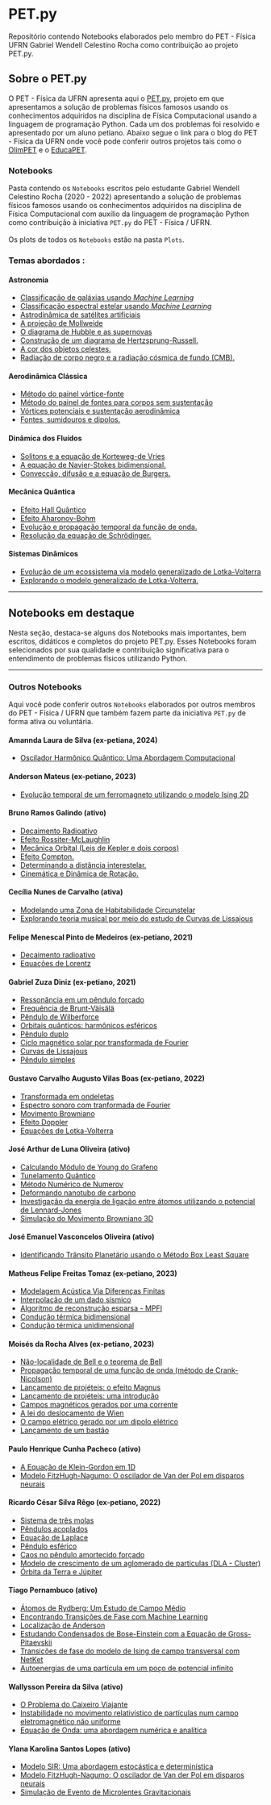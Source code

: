 # PET.py
Repositório contendo Notebooks elaborados pelo membro do PET - Física UFRN Gabriel Wendell Celestino Rocha como contribuição ao projeto PET.py.

## Sobre o PET.py
O PET - Física da UFRN apresenta aqui o [PET.py](https://petfisica.home.blog/pet-py/), projeto em que apresentamos a solução de problemas físicos famosos usando os conhecimentos adquiridos na disciplina de Física Computacional usando a linguagem de programação Python. Cada um dos problemas foi resolvido e apresentado por um aluno petiano. Abaixo segue o link para o blog do PET - Física da UFRN onde você pode conferir outros projetos tais como o [OlimPET](https://petfisica.home.blog/olimpet/) e o [EducaPET](https://petfisica.home.blog/educapet/). 


### Notebooks
Pasta contendo os `Notebooks` escritos pelo estudante Gabriel Wendell Celestino Rocha (2020 - 2022) apresentando a solução de problemas físicos famosos usando os conhecimentos adquiridos na disciplina de Física Computacional com auxílio da linguagem de programação Python como contribuição à iniciativa `PET.py` do PET - Física / UFRN. \
\
Os plots de todos os `Notebooks` estão na pasta `Plots`.

### Temas abordados :

#### Astronomia

- [Classificação de galáxias usando *Machine Learning*](https://github.com/GabrielWendell/PET.py/blob/main/Notebooks/Classificação%20de%20galáxias%20usando%20ML.ipynb)
- [Classificação espectral estelar usando *Machine Learning*](https://github.com/GabrielWendell/PET.py/blob/main/Notebooks/Classificação%20espectral%20estelar%20usando%20ML.ipynb)
- [Astrodinâmica de satélites artificiais](https://github.com/GabrielWendell/PET.py/blob/main/Notebooks/Astrodinâmica%20de%20satélites%20artificiais.md)
- [A projeção de Mollweide](https://github.com/GabrielWendell/PET.py/blob/main/Notebooks/A%20projeção%20de%20Mollweide.ipynb)
- [O diagrama de Hubble e as supernovas](https://github.com/GabrielWendell/PET.py/blob/main/Notebooks/O%20Diagrama%20de%20Hubble%20e%20as%20supernovas.ipynb)
- [Construção de um diagrama de Hertzsprung-Russell.](https://github.com/GabrielWendell/PET.py/blob/main/Notebooks/Construção%20de%20um%20diagrama%20de%20Hertzsprung-Russell.ipynb)
- [A cor dos objetos celestes.](https://github.com/GabrielWendell/PET.py/blob/main/Notebooks/A%20cor%20dos%20objetos%20celestes.ipynb)
- [Radiação de corpo negro e a radiação cósmica de fundo (CMB).](https://github.com/GabrielWendell/PET.py/blob/main/Notebooks/A%20radiação%20do%20corpo%20negro%20e%20a%20radiação%20cósmica%20de%20fundo%20(CMB).ipynb)


#### Aerodinâmica Clássica

- [Método do painel vórtice-fonte](https://github.com/GabrielWendell/PET.py/blob/main/Notebooks/Método%20do%20painel%20vórtice-fonte.ipynb)
- [Método do painel de fontes para corpos sem sustentação](https://github.com/GabrielWendell/PET.py/blob/main/Notebooks/Método%20do%20painel%20de%20fontes%20para%20corpos%20sem%20sustentação.ipynb)
- [Vórtices potenciais e sustentação aerodinâmica](https://github.com/GabrielWendell/PET.py/blob/main/Notebooks/Vórtices%20potenciais%20e%20sustentação%20aerodinâmica.ipynb)
- [Fontes, sumidouros e dipolos.](https://github.com/GabrielWendell/PET.py/blob/main/Notebooks/Fontes%2C%20Sumidouros%20e%20Dipolos.ipynb)


#### Dinâmica dos Fluídos

- [Solitons e a equação de Korteweg-de Vries](https://drive.google.com/file/d/184u9BKCwrl2ym8M-A7q0NvcaWEQAsmK1/view?usp=share_link)
- [A equação de Navier-Stokes bidimensional.](https://github.com/GabrielWendell/PET.py/blob/main/Notebooks/A%20equação%20de%20Navier-Stokes%202D.ipynb)
- [Convecção, difusão e a equação de Burgers.](https://github.com/GabrielWendell/PET.py/blob/main/Notebooks/Convecção%2C%20difusão%20e%20a%20equação%20de%20Burgers.ipynb)



#### Mecânica Quântica

- [Efeito Hall Quântico](https://github.com/GabrielWendell/PET.py/blob/main/Notebooks/Efeito%20Hall%20Quântico.ipynb)
- [Efeito Aharonov-Bohm](https://github.com/GabrielWendell/PET.py/blob/main/Notebooks/Efeito%20Aharonov-Bohm.ipynb)
- [Evolução e propagação temporal da função de onda.](https://github.com/GabrielWendell/PET.py/blob/main/Notebooks/Evolução%20e%20propagação%20temporal%20da%20função%20de%20onda.ipynb)
- [Resolução da equação de Schrödinger.](https://github.com/GabrielWendell/PET.py/blob/main/Notebooks/Resolvendo%20numericamente%20a%20equação%20de%20Schrödinger.ipynb)


#### Sistemas Dinâmicos
- [Evolução de um ecossistema via modelo generalizado de Lotka-Volterra](https://github.com/GabrielWendell/PET.py/blob/main/Notebooks/Evolução%20de%20um%20ecossistema%20via%20gLV.ipynb)
- [Explorando o modelo generalizado de Lotka-Volterra.](https://github.com/GabrielWendell/PET.py/blob/main/Notebooks/Explorando%20o%20modelo%20generalizado%20de%20Lotka-Volterra.ipynb)

---

## Notebooks em destaque
Nesta seção, destaca-se alguns dos Notebooks mais importantes, bem escritos, didáticos e completos do projeto PET.py. Esses Notebooks foram selecionados por sua qualidade e contribuição significativa para o entendimento de problemas físicos utilizando Python.

---

### Outros Notebooks
Aqui você pode conferir outros `Notebooks` elaborados por outros membros do PET - Física / UFRN que também fazem parte da iniciativa `PET.py` de forma ativa ou voluntária.

#### Amannda Laura de Silva (ex-petiana, 2024)
- [Oscilador Harmônico Quântico: Uma Abordagem Computacional](https://github.com/PETfisicaUFRN/PET.py/blob/main/Notebooks/Oscilador%20Harm%C3%B4nico%20Qu%C3%A2ntico%20Uma%20Abordagem%C2%A0Computacional.ipynb)


#### Anderson Mateus (ex-petiano, 2023)
- [Evolução temporal de um ferromagneto utilizando o modelo Ising 2D](https://github.com/andersonmsn0/PET.py/blob/main/Simulando%20ferromagneto%20modelo%20ising%202d/Simulando%20ferromagneto%20modelo%20ising%202d.ipynb)


#### Bruno Ramos Galindo (ativo)
- [Decaimento Radioativo](https://github.com/PETfisicaUFRN/PET.py/blob/main/Notebooks/Decaimento_Radioativo.ipynb)
- [Efeito Rossiter-McLaughlin](https://github.com/PETfisicaUFRN/PET.py/blob/main/Notebooks/O_Efeito_Rossiter_McLaughlin.ipynb)
- [Mecânica Orbital (Leis de Kepler e dois corpos)](https://github.com/PETfisicaUFRN/PET.py/blob/main/Notebooks/Mec%C3%A2nica%20Orbital.ipynb)
- [Efeito Compton.](https://github.com/PETfisicaUFRN/PET.py/blob/main/Notebooks/Efeito%20Compton.ipynb)
- [Determinando a distância interestelar.](https://github.com/PETfisicaUFRN/PET.py/blob/main/Notebooks/Determinando%20a%20dist%C3%A2ncia%20interestelar.ipynb)
- [Cinemática e Dinâmica de Rotação.](https://github.com/Elbruno237/PET.py/blob/main/Cinematica_e_Dinamica_rotacional.ipynb)


#### Cecília Nunes de Carvalho (ativa)
- [Modelando uma Zona de Habitabilidade Circunstelar](https://github.com/PETfisicaUFRN/PET.py/blob/main/Notebooks/Toy%20Model%20de%20Zona%20de%20Habitabilidade%20Circunstellar.ipynb)
- [Explorando teoria musical por meio do estudo de Curvas de Lissajous](https://github.com/PETfisicaUFRN/PET.py/blob/main/Notebooks/Explorando%20teoria%20musical%20por%20meio%20do%20estudo%20de%20Curvas%20de%20Lissajous.ipynb)


#### Felipe Menescal Pinto de Medeiros (ex-petiano, 2021)
- [Decaimento radioativo](https://github.com/felipemenescal/PET.py/blob/master/radioatividade.ipynb)
- [Equações de Lorentz](https://github.com/felipemenescal/PET.py/blob/master/lorenz.ipynb)

#### Gabriel Zuza Diniz (ex-petiano, 2021)
- [Ressonância em um pêndulo forçado](https://github.com/GabrielZuza/PET/blob/master/%20Ressonância%20em%20um%20Pêndulo%20Forçado.ipynb)
- [Frequência de Brunt-Väisälä](https://github.com/GabrielZuza/PET/blob/master/Brunt-Vaisala_frequency.ipynb)
- [Pêndulo de Wilberforce](https://github.com/GabrielZuza/PET/blob/master/Wilberforce_Pendulum.ipynb)
- [Orbitais quânticos: harmônicos esféricos](https://github.com/GabrielZuza/PET/blob/master/Quantum_Orbitals_Spherical_harmonics.ipynb)
- [Pêndulo duplo](https://github.com/GabrielZuza/PET/blob/master/Duble_Pendulum.ipynb)
- [Ciclo magnético solar por transformada de Fourier](https://github.com/GabrielZuza/PET/blob/master/Sunspots.ipynb)
- [Curvas de Lissajous](https://github.com/GabrielZuza/PET/blob/master/Curva_de_lissajous.ipynb)
- [Pêndulo simples](https://github.com/GabrielZuza/PET/blob/master/Pendulo_Simples.ipynb)


#### Gustavo Carvalho Augusto Vilas Boas (ex-petiano, 2022)
- [Transformada em ondeletas](https://github.com/gustavoavb/PET.py/blob/master/Wavelets.ipynb)
- [Espectro sonoro com tranformada de Fourier](https://github.com/gustavoavb/PET.py/blob/master/EspectroSonoro.ipynb)
- [Movimento Browniano](https://github.com/gustavoavb/PET.py/blob/master/MovimentoBrowniano.ipynb) 
- [Efeito Doppler](https://github.com/gustavoavb/PET.py/blob/master/Efeito%20Doppler.ipynb)
- [Equações de Lotka-Volterra](https://github.com/gustavoavb/PET.py/blob/master/Equações_de_Lotka-Volterra.ipynb)



#### José Arthur de Luna Oliveira (ativo)
- [Calculando Módulo de Young do Grafeno](https://github.com/PETfisicaUFRN/PET.py/blob/main/Notebooks/Calculando_Modulo_de_Young_do_Grafeno.ipynb)
- [Tunelamento Quântico](https://github.com/PETfisicaUFRN/PET.py/blob/main/Notebooks/Tunalamento_quantico.ipynb)
- [Método Numérico de Numerov](https://github.com/PETfisicaUFRN/PET.py/blob/main/Notebooks/Metodo_de_Numerov.ipynb)
- [Deformando nanotubo de carbono](https://github.com/PETfisicaUFRN/PET.py/blob/main/Notebooks/Deformando%20nanotubo%20de%20carbono.ipynb)
- [Investigação da energia de ligação entre átomos utilizando o potencial de Lennard-Jones](https://github.com/PETfisicaUFRN/PET.py/blob/main/Notebooks/Investiga%C3%A7%C3%A3o%20da%20energia%20de%20liga%C3%A7%C3%A3o%20entre%20%C3%A1tomos%20utilizando%20o%20potencial%20de%20Lennard-Jones.ipynb)
- [Simulação do Movimento Browniano 3D](https://github.com/Josearthur266/PET.py/blob/main/Notebooks/Simulação%20do%20Movimento%20Browniano%203D.md)


#### José Emanuel Vasconcelos Oliveira (ativo)
- [Identificando Trânsito Planetário usando o Método Box Least Square](https://github.com/PETfisicaUFRN/PET.py/blob/main/Notebooks/Identificando%20Tr%C3%A2nsito%20Planet%C3%A1rio.ipynb)



#### Matheus Felipe Freitas Tomaz (ex-petiano, 2023)
- [Modelagem Acústica Via Diferenças Finitas](https://github.com/PETfisicaUFRN/PET.py/blob/main/Notebooks/Modelagem%20ac%C3%BAstica%20via%20diferen%C3%A7as%20finitas.ipynb)
- [Interpolação de um dado sísmico](https://github.com/MathPhelip/PET.py/blob/main/Notebooks/Interpolação%20de%20um%20dado%20sísmico.ipynb)
- [Algoritmo de reconstrução esparsa - MPFI](https://github.com/MathPhelip/PET.py/blob/main/Notebooks/Algoritmo%20de%20reconstru%C3%A7%C3%A3o%20esparsa%20-%20MPFI.ipynb)
- [Condução térmica bidimensional](https://github.com/MathPhelip/PET.py/blob/main/CONDUÇÃO%20TÉRMICA%202D%20(1).ipynb)
- [Condução térmica unidimensional](https://github.com/MathPhelip/PET.py/blob/main/CONDUÇÃO%20TÉRMICA%201D.ipynb)


#### Moisés da Rocha Alves (ex-petiano, 2023)
- [Não-localidade de Bell e o teorema de Bell](https://github.com/PETfisicaUFRN/PET.py/blob/main/Notebooks/N%C3%A3o-localidade%20de%20Bell%20e%20o%20teorema%20de%20Bell.ipynb)
- [Propagação temporal de uma função de onda (método de Crank-Nicolson)](https://github.com/moseseusueus/PET.py/blob/main/Notebooks/Propaga%C3%A7%C3%A3o%20temporal%20de%20uma%20fun%C3%A7%C3%A3o%20de%20onda%20(m%C3%A9todo%20de%20Crank-Nicolson).ipynb)
- [Lançamento de projéteis: o efeito Magnus](https://github.com/moseseusueus/PET.py/blob/main/Notebooks/Lançamento%20de%20projéteis%2C%20o%20efeito%20Magnus.ipynb)
- [Lançamento de projéteis: uma introdução](https://github.com/moseseusueus/PET.py/blob/main/Notebooks/Lançamento%20de%20projéteis%2C%20uma%20introdução.ipynb)
- [Campos magnéticos gerados por uma corrente](https://github.com/moseseusueus/PET.py/blob/main/Notebooks/Campos%20magnéticos%20gerados%20por%20uma%20corrente.ipynb)
- [A lei do deslocamento de Wien](https://github.com/moseseusueus/PET.py/blob/main/Notebooks/A%20lei%20do%20deslocamento%20de%20Wien.ipynb)
- [O campo elétrico gerado por um dipolo elétrico](https://github.com/moseseusueus/PET.py/blob/main/Notebooks/O%20campo%20elétrico%20gerado%20por%20um%20dipolo%20elétrico.ipynb)
- [Lançamento de um bastão](https://github.com/moseseusueus/PET.py/blob/main/Notebooks/O%20lançamento%20de%20um%20bastão.ipynb)


#### Paulo Henrique Cunha Pacheco (ativo)
- [A Equação de Klein-Gordon em 1D](https://github.com/PETfisicaUFRN/PET.py/blob/main/Notebooks/aEqua%C3%A7%C3%A3odeKleinGordonem1D.ipynb)
- [Modelo FitzHugh-Nagumo: O oscilador de Van der Pol em disparos neurais](https://github.com/PETfisicaUFRN/PET.py/blob/main/Notebooks/Modelo%20FitzHugh-Nagumo_O%20oscilador%20de%20Van%20der%20Pol%20em%20disparos%20neurais.ipynb)


#### Ricardo César Silva Rêgo (ex-petiano, 2022)
- [Sistema de três molas](https://github.com/Ricardo-PET/Tres-molas/blob/main/Tres-molas-checkpoint.ipynb)
- [Pêndulos acoplados](https://github.com/Ricardo-PET/P-ndulos_acoplados/blob/main/Pêndulos_acoplados-checkpoint.ipynb)
- [Equação de Laplace](https://github.com/Ricardo-PET/Equacao_de_Laplace/blob/main/Equação_Laplace-checkpoint.ipynb)
- [Pêndulo esférico](https://github.com/Ricardo-PET/Pendulo_Esferico/blob/main/Pêndulo_3D-checkpoint.ipynb)
- [Caos no pêndulo amortecido forçado](https://github.com/Ricardo-PET/Caos_no_pendulo_amortecido_forcado/blob/master/Caos_no_pêndulo_amortecido_forçado-checkpoint.ipynb)
- [Modelo de crescimento de um aglomerado de partículas (DLA - Cluster)](https://github.com/Ricardo-PET/Modelo_de_crescimento_de_um_aglomerado-DLA-/blob/master/Cluster_growth_model%20(DLA-Cluster)-checkpoint.ipynb)
- [Órbita da Terra e Júpiter](https://github.com/Ricardo-PET/Orbita_Da_Terra_E_Jupiter/blob/master/Problema_de_tres_corpos-checkpoint.ipynb)


#### Tiago Pernambuco (ativo)
- [Átomos de Rydberg: Um Estudo de Campo Médio](https://github.com/PETfisicaUFRN/PET.py/blob/main/Notebooks/Rydberg.ipynb)
- [Encontrando Transições de Fase com Machine Learning](https://github.com/PETfisicaUFRN/PET.py/blob/main/Notebooks/Encontrando%20Transi%C3%A7%C3%B5es%20de%20Fase%20com%20Machine%20Learning.ipynb)
- [Localização de Anderson](https://github.com/PETfisicaUFRN/PET.py/blob/main/Notebooks/Localiza%C3%A7%C3%A3o%20de%20Anderson.ipynb)
- [Estudando Condensados de Bose-Einstein com a Equação de Gross-Pitaevskii](https://github.com/PETfisicaUFRN/PET.py/blob/main/Notebooks/A%20Equa%C3%A7%C3%A3o%20de%20Gross-Pitaevskii.ipynb)
- [Transições de fase do modelo de Ising de campo transversal com NetKet](https://github.com/PETfisicaUFRN/PET.py/blob/main/Notebooks/Transições%20de%20fase%20do%20modelo%20de%20Ising%20de%20campo%20transversal%20com%20NetKet.ipynb)
- [Autoenergias de uma partícula em um poço de potencial infinito](https://github.com/TiagoPernambuco/PET.py/blob/main/Poço%20de%20Potencial%20Infinito.ipynb)


#### Wallysson Pereira da Silva (ativo)
- [O Problema do Caixeiro Viajante](https://github.com/PETfisicaUFRN/PET.py/blob/main/Notebooks/Problema%20do%20Caixeiro%20Viajante.ipynb)
- [Instabilidade no movimento relativístico de partículas num campo eletromagnético não uniforme](https://github.com/PETfisicaUFRN/PET.py/blob/main/Notebooks/Instabilidade%20no%20movimento%20relativ%C3%ADstico%20de%20part%C3%ADculas%20num%20campo%20eletromagn%C3%A9tico%20n%C3%A3o%20uniforme.ipynb)
- [Equação de Onda: uma abordagem numérica e analítica](https://github.com/PETfisicaUFRN/PET.py/blob/main/Notebooks/Equa%C3%A7%C3%A3o%20de%20Onda.ipynb)


#### Ylana Karolina Santos Lopes (ativo)
- [Modelo SIR: Uma abordagem estocástica e determinística](https://github.com/PETfisicaUFRN/PET.py/blob/main/Notebooks/Modelo%20SIR_Uma%20abordagem%20estoc%C3%A1stica%20e%20determin%C3%ADstica.ipynb)
- [Modelo FitzHugh-Nagumo: O oscilador de Van der Pol em disparos neurais](https://github.com/PETfisicaUFRN/PET.py/blob/main/Notebooks/Modelo%20FitzHugh-Nagumo_O%20oscilador%20de%20Van%20der%20Pol%20em%20disparos%20neurais.ipynb)
- [Simulação de Evento de Microlentes Gravitacionais](https://github.com/PETfisicaUFRN/PET.py/blob/main/Notebooks/Simula%C3%A7%C3%A3o%20de%20Evento%20de%20Microlentes%20Gravitacionais.ipynb)


